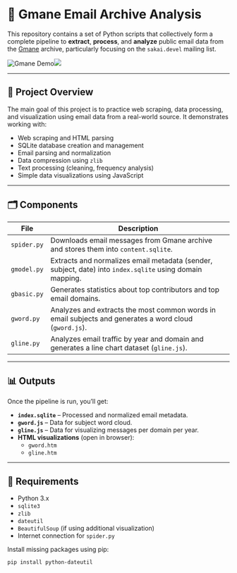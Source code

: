 # 📧 Gmane Email Archive Analysis

This repository contains a set of Python scripts that collectively form a complete pipeline to **extract**, **process**, and **analyze** public email data from the [Gmane](http://www.gmane.org/) archive, particularly focusing on the `sakai.devel` mailing list. 

![Gmane Demo](https://mir-s3-cdn-cf.behance.net/project_modules/max_632/366afc106892299.5f9a9f33952ad.gif)![](https://cdn.dribbble.com/userupload/41790954/file/original-800c22da749d10eeb98ccded6e89b11d.gif)

---

## 🧠 Project Overview

The main goal of this project is to practice web scraping, data processing, and visualization using email data from a real-world source. It demonstrates working with:
- Web scraping and HTML parsing
- SQLite database creation and management
- Email parsing and normalization
- Data compression using `zlib`
- Text processing (cleaning, frequency analysis)
- Simple data visualizations using JavaScript

---

## 🗂️ Components

| File | Description |
|------|-------------|
| `spider.py` | Downloads email messages from Gmane archive and stores them into `content.sqlite`. |
| `gmodel.py` | Extracts and normalizes email metadata (sender, subject, date) into `index.sqlite` using domain mapping. |
| `gbasic.py` | Generates statistics about top contributors and top email domains. |
| `gword.py` | Analyzes and extracts the most common words in email subjects and generates a word cloud (`gword.js`). |
| `gline.py` | Analyzes email traffic by year and domain and generates a line chart dataset (`gline.js`). |

---

## 📊 Outputs

Once the pipeline is run, you’ll get:

- **`index.sqlite`** – Processed and normalized email metadata.
- **`gword.js`** – Data for subject word cloud.
- **`gline.js`** – Data for visualizing messages per domain per year.
- **HTML visualizations** (open in browser):
  - `gword.htm`
  - `gline.htm`

---

## 🔧 Requirements

- Python 3.x
- `sqlite3`
- `zlib`
- `dateutil`
- `BeautifulSoup` (if using additional visualization)
- Internet connection for `spider.py`

Install missing packages using pip:

```bash
pip install python-dateutil
